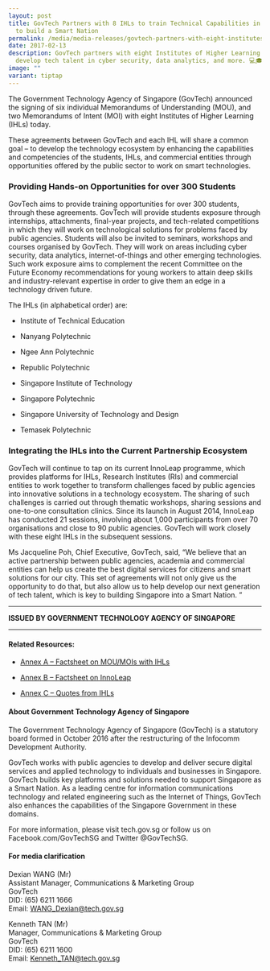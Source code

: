```yaml
---
layout: post
title: GovTech Partners with 8 IHLs to train Technical Capabilities in Students
  to build a Smart Nation
permalink: /media/media-releases/govtech-partners-with-eight-institutes-of-higher-learning-to-develop-deep-technical-capabilities/
date: 2017-02-13
description: GovTech partners with eight Institutes of Higher Learning to
  develop tech talent in cyber security, data analytics, and more. 💻🎓
image: ""
variant: tiptap
---
```

<p>The Government Technology Agency of Singapore (GovTech) announced the
signing of six individual Memorandums of Understanding (MOU), and two Memorandums
of Intent (MOI) with eight Institutes of Higher Learning (IHLs) today.</p>
<p>These agreements between GovTech and each IHL will share a common goal
– to develop the technology ecosystem by enhancing the capabilities and
competencies of the students, IHLs, and commercial entities through opportunities
offered by the public sector to work on smart technologies.</p>
<h3>Providing Hands-on Opportunities for over 300 Students</h3>
<p>GovTech aims to provide training opportunities for over 300 students,
through these agreements. GovTech will provide students exposure through
internships, attachments, final-year projects, and tech-related competitions
in which they will work on technological solutions for problems faced by
public agencies. Students will also be invited to seminars, workshops and
courses organised by GovTech. They will work on areas including cyber security,
data analytics, internet-of-things and other emerging technologies. Such
work exposure aims to complement the recent Committee on the Future Economy
recommendations for young workers to attain deep skills and industry-relevant
expertise in order to give them an edge in a technology driven future.</p>
<p>The IHLs (in alphabetical order) are:</p>
<ul data-tight="true" class="tight">
<li>
<p>Institute of Technical Education</p>
</li>
<li>
<p>Nanyang Polytechnic</p>
</li>
<li>
<p>Ngee Ann Polytechnic</p>
</li>
<li>
<p>Republic Polytechnic</p>
</li>
<li>
<p>Singapore Institute of Technology</p>
</li>
<li>
<p>Singapore Polytechnic</p>
</li>
<li>
<p>Singapore University of Technology and Design</p>
</li>
<li>
<p>Temasek Polytechnic</p>
</li>
</ul>
<h3>Integrating the IHLs into the Current Partnership Ecosystem</h3>
<p>GovTech will continue to tap on its current InnoLeap programme, which
provides platforms for IHLs, Research Institutes (RIs) and commercial entities
to work together to transform challenges faced by public agencies into
innovative solutions in a technology ecosystem. The sharing of such challenges
is carried out through thematic workshops, sharing sessions and one-to-one
consultation clinics. Since its launch in August 2014, InnoLeap has conducted
21 sessions, involving about 1,000 participants from over 70 organisations
and close to 90 public agencies. GovTech will work closely with these eight
IHLs in the subsequent sessions.</p>
<p>Ms Jacqueline Poh, Chief Executive, GovTech, said, “We believe that an
active partnership between public agencies, academia and commercial entities
can help us create the best digital services for citizens and smart solutions
for our city. This set of agreements will not only give us the opportunity
to do that, but also allow us to help develop our next generation of tech
talent, which is key to building Singapore into a Smart Nation. ”</p>
<hr>
<p><strong>ISSUED BY GOVERNMENT TECHNOLOGY AGENCY OF SINGAPORE</strong>
</p>
<hr>
<h4>Related Resources:</h4>
<ul data-tight="true" class="tight">
<li>
<p><a href="/files/media/media-releases/Annex_A___Factsheet_on_MOU_MOIs_with_IHLs.pdf" rel="noopener noreferrer nofollow" target="_blank">Annex A – Factsheet on MOU/MOIs with IHLs</a>
</p>
</li>
<li>
<p><a href="/files/media/media-releases/Annex_B___Factsheet_on_InnoLeap.pdf" rel="noopener noreferrer nofollow" target="_blank">Annex B – Factsheet on InnoLeap</a>
</p>
</li>
<li>
<p><a href="/files/media/media-releases/Annex_C___Quotes_from_IHLs.pdf" rel="noopener noreferrer nofollow" target="_blank">Annex C – Quotes from IHLs</a>
</p>
</li>
</ul>
<h4>About Government Technology Agency of Singapore</h4>
<p>The Government Technology Agency of Singapore (GovTech) is a statutory
board formed in October 2016 after the restructuring of the Infocomm Development
Authority.</p>
<p>GovTech works with public agencies to develop and deliver secure digital
services and applied technology to individuals and businesses in Singapore.
GovTech builds key platforms and solutions needed to support Singapore
as a Smart Nation. As a leading centre for information communications technology
and related engineering such as the Internet of Things, GovTech also enhances
the capabilities of the Singapore Government in these domains.</p>
<p>For more information, please visit tech.gov.sg or follow us on Facebook.com/GovTechSG
and Twitter @GovTechSG.</p>
<h4>For media clarification</h4>
<p>Dexian WANG (Mr)
<br>Assistant Manager, Communications &amp; Marketing Group
<br>GovTech
<br>DID: (65) 6211 1666
<br>Email: <a href="mailto:WANG_Dexian@tech.gov.sg" rel="noopener noreferrer nofollow" target="_blank">WANG_Dexian@tech.gov.sg</a>
</p>
<p>Kenneth TAN (Mr)
<br>Manager, Communications &amp; Marketing Group
<br>GovTech
<br>DID: (65) 6211 1600
<br>Email: <a href="mailto:Kenneth_TAN@tech.gov.sg" rel="noopener noreferrer nofollow" target="_blank">Kenneth_TAN@tech.gov.sg</a>
</p>
<p></p>